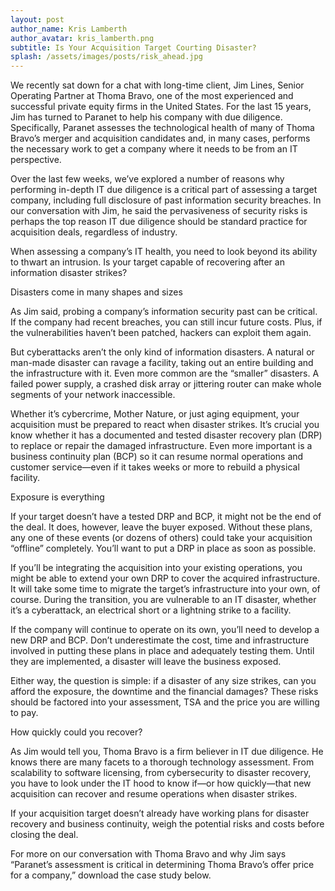 ```yaml
---
layout: post
author_name: Kris Lamberth
author_avatar: kris_lamberth.png
subtitle: Is Your Acquisition Target Courting Disaster?
splash: /assets/images/posts/risk_ahead.jpg
---
```


We recently sat down for a chat with long-time client, Jim Lines, Senior Operating Partner at Thoma Bravo, one of the most experienced and successful private equity firms in the United States. For the last 15 years, Jim has turned to Paranet to help his company with due diligence. Specifically, Paranet assesses the technological health of many of Thoma Bravo’s merger and acquisition candidates and, in many cases, performs the necessary work to get a company where it needs to be from an IT perspective.

Over the last few weeks, we’ve explored a number of reasons why performing in-depth IT due diligence is a critical part of assessing a target company, including full disclosure of past information security breaches. In our conversation with Jim, he said the pervasiveness of security risks is perhaps the top reason IT due diligence should be standard practice for acquisition deals, regardless of industry.

When assessing a company’s IT health, you need to look beyond its ability to thwart an intrusion. Is your target capable of recovering after an information disaster strikes?

Disasters come in many shapes and sizes

As Jim said, probing a company’s information security past can be critical. If the company had recent breaches, you can still incur future costs. Plus, if the vulnerabilities haven’t been patched, hackers can exploit them again.

But cyberattacks aren’t the only kind of information disasters. A natural or man-made disaster can ravage a facility, taking out an entire building and the infrastructure with it. Even more common are the “smaller” disasters. A failed power supply, a crashed disk array or jittering router can make whole segments of your network inaccessible.

Whether it’s cybercrime, Mother Nature, or just aging equipment, your acquisition must be prepared to react when disaster strikes. It’s crucial you know whether it has a documented and tested disaster recovery plan (DRP) to replace or repair the damaged infrastructure. Even more important is a business continuity plan (BCP) so it can resume normal operations and customer service—even if it takes weeks or more to rebuild a physical facility.

Exposure is everything

If your target doesn’t have a tested DRP and BCP, it might not be the end of the deal. It does, however, leave the buyer exposed. Without these plans, any one of these events (or dozens of others) could take your acquisition “offline” completely. You’ll want to put a DRP in place as soon as possible.

If you’ll be integrating the acquisition into your existing operations, you might be able to extend your own DRP to cover the acquired infrastructure. It will take some time to migrate the target’s infrastructure into your own, of course. During the transition, you are vulnerable to an IT disaster, whether it’s a cyberattack, an electrical short or a lightning strike to a facility.

If the company will continue to operate on its own, you’ll need to develop a new DRP and BCP. Don’t underestimate the cost, time and infrastructure involved in putting these plans in place and adequately testing them. Until they are implemented, a disaster will leave the business exposed.

Either way, the question is simple: if a disaster of any size strikes, can you afford the exposure, the downtime and the financial damages? These risks should be factored into your assessment, TSA and the price you are willing to pay.

How quickly could you recover?

As Jim would tell you, Thoma Bravo is a firm believer in IT due diligence. He knows there are many facets to a thorough technology assessment. From scalability to software licensing, from cybersecurity to disaster recovery, you have to look under the IT hood to know if—or how quickly—that new acquisition can recover and resume operations when disaster strikes.

If your acquisition target doesn’t already have working plans for disaster recovery and business continuity, weigh the potential risks and costs before closing the deal.

For more on our conversation with Thoma Bravo and why Jim says “Paranet’s assessment is critical in determining Thoma Bravo’s offer price for a company,” download the case study below.
